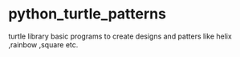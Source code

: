 # python_turtle_patterns
turtle library basic programs to create designs and patters like helix ,rainbow ,square etc.
